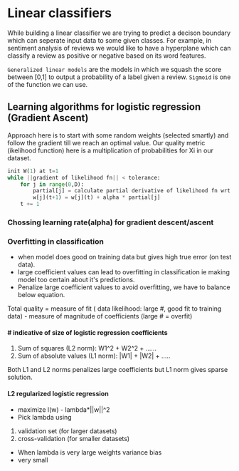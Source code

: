 # Linear classifiers

While building a linear classifier we are trying to predict a decison boundary which can seperate input data to some given classes. For example, in sentiment analysis of reviews we would like to have a hyperplane which can classify a review as positive or negative based on its word features.

`Generalized linear models` are the models in which we squash the score between [0,1] to output a probability of a label given a review. `Sigmoid` is one of the function we can use.

## Learning algorithms for logistic regression (Gradient Ascent)

Approach here is to start with some random weights (selected smartly) and follow the gradient till we reach an optimal value.
Our quality metric (ikelihood function) here is a multiplication of probabilities for Xi in our dataset.

```python
init W(1) at t=1
while ||gradient of likelihood fn|| < tolerance:
    for j in range(0,D):
        partial[j] = calculate partial derivative of likelihood fn wrt W(j) at one time stamp before
        w[j](t+1) = w[j](t) + alpha * partial[j]
    t += 1
```

### Chossing learning rate(alpha) for gradient descent/ascent


### Overfitting in classification

* when model does good on training data but gives high true error (on test data).
* large coefficient values can lead to overfitting in classification ie making model too certain about it's predictions.
* Penalize large coefficient values to avoid overfitting, we have to balance below equation.

Total quality = measure of fit ( data likelihood: large #, good fit to training data) - measure of magnitude of coefficients (large # = overfit)

#### # indicative of size of logistic regression coefficients

1. Sum of squares (L2 norm): W1^2 + W2^2 + ......
2. Sum of absolute values (L1 norm): |W1| + |W2| + .....

Both L1 and L2 norms penalizes large coefficients but L1 norm gives sparse solution.

#### L2 regularized logistic regression

* maximize l(w) - lambda*||w||^2
* Pick lambda using
1. validation set (for larger datasets)
2. cross-validation (for smaller datasets)
* When lambda is very large weights variance bias
* very small







